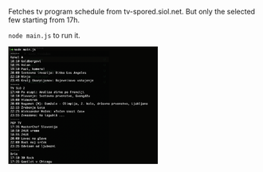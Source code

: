Fetches tv program schedule from tv-spored.siol.net. But only the selected few starting from 17h.
   
`node main.js` to run it.
   
<img src="app1.png" width="300">